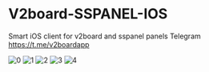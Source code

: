 # V2board-SSPANEL-IOS
Smart iOS client for v2board and sspanel panels
Telegram https://t.me/v2boardapp

![0](https://user-images.githubusercontent.com/120090629/206408391-e20f177f-c96f-4e73-83d3-960249e80d89.png)
![1](https://user-images.githubusercontent.com/120090629/206408420-bda4e89d-154c-4318-a8ab-cb820202e21e.png)
![2](https://user-images.githubusercontent.com/120090629/206408437-be80fd53-b842-4515-8f60-85423b11e6c1.png)
![3](https://user-images.githubusercontent.com/120090629/206408445-9aeea4aa-ddb6-4405-9fa5-aa5cba992f55.png)
![4](https://user-images.githubusercontent.com/120090629/206408455-23912b5c-fe74-4cb9-a8fe-145f57988f00.jpg)

